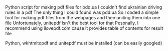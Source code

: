 Python script for making pdf files for pdd.ua 
I couldn't find ukrainian driving rules in a pdf 
The only thing I could found was pdd.ua 
So I coded a simple tool for making pdf files from the webpages and then uniting them into one file 
Unfortunately, unitepdf isn't the best tool for that 
Pesonally, I recommend using ilovepdf.com cause it provides table of contents for result file 

Python, wkhtmltopdf and unitepdf must be installed (can be easily googled) 
